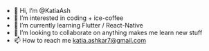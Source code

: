 - 👋 Hi, I’m @KatiaAsh
- 👀 I’m interested in coding + ice-coffee
- 🌱 I’m currently learning Flutter / React-Native
- 💞️ I’m looking to collaborate on anything makes me learn new stuff
- 📫 How to reach me katia.ashkar7@gmail.com

<!---
KatiaAsh/KatiaAsh is a ✨ special ✨ repository because its `README.md` (this file) appears on your GitHub profile.
You can click the Preview link to take a look at your changes.
--->
